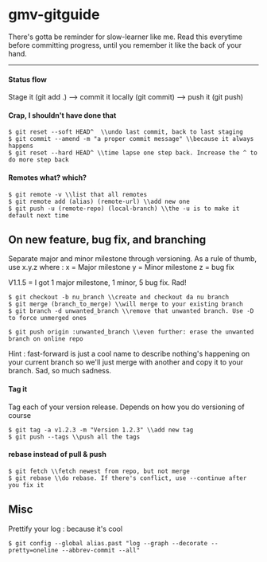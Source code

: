 # gmv-gitguide

There's gotta be reminder for slow-learner like me. Read this everytime before committing progress, until you remember it like the back of your hand.

---
#### Status flow
Stage it (git add .) --> commit it locally (git commit) --> push it (git push)

#### Crap, I shouldn't have done that
```
$ git reset --soft HEAD^  \\undo last commit, back to last staging
$ git commit --amend -m "a proper commit message" \\because it always happens
$ git reset --hard HEAD^ \\time lapse one step back. Increase the ^ to do more step back
```
#### Remotes what? which?
```
$ git remote -v \\list that all remotes
$ git remote add (alias) (remote-url) \\add new one
$ git push -u (remote-repo) (local-branch) \\the -u is to make it default next time
```
## On new feature, bug fix, and branching
Separate major and minor milestone through versioning. As a rule of thumb, use x.y.z where :
x = Major milestone
y = Minor milestone
z = bug fix

V1.1.5 = I got 1 major milestone, 1 minor, 5 bug fix. Rad!

```
$ git checkout -b nu_branch \\create and checkout da nu branch
$ git merge (branch_to_merge) \\will merge to your existing branch
$ git branch -d unwanted_branch \\remove that unwanted branch. Use -D to force unmerged ones 

$ git push origin :unwanted_branch \\even further: erase the unwanted branch on online repo
```
Hint : fast-forward is just a cool name to describe nothing's happening on your current branch so we'll just merge with another and copy it to your branch. Sad, so much sadness.

#### Tag it
Tag each of your version release. Depends on how you do versioning of course
```
$ git tag -a v1.2.3 -m "Version 1.2.3" \\add new tag
$ git push --tags \\push all the tags
```
#### rebase instead of pull & push
```
$ git fetch \\fetch newest from repo, but not merge
$ git rebase \\do rebase. If there's conflict, use --continue after you fix it
```
## Misc
Prettify your log : because it's cool
```
$ git config --global alias.past "log --graph --decorate --pretty=oneline --abbrev-commit --all"
```




